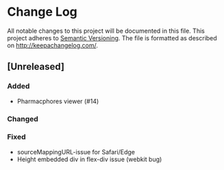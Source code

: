 # Change Log
All notable changes to this project will be documented in this file.
This project adheres to [Semantic Versioning](http://semver.org/).
The file is formatted as described on http://keepachangelog.com/.

## [Unreleased]

### Added

* Pharmacphores viewer (#14)

### Changed


### Fixed

* sourceMappingURL-issue for Safari/Edge
* Height embedded div in flex-div issue (webkit bug)
